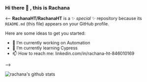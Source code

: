 ### Hi there 👋 , this is Rachana

<--
**RachanaHT/RachanaHT** is a ✨ _special_ ✨ repository because its `README.md` (this file) appears on your GitHub profile.

Here are some ideas to get you started:

- 🔭 I’m currently working on Automation
- 🌱 I’m currently learning Cypress
- 📫 How to reach me: linkedin.com/in/rachana-ht-846010169


-->

![rachana's github stats](https://github-readme-stats.vercel.app/api?username=RachanaHT&show_icons=true&count_private=true&hide=issues,prs)